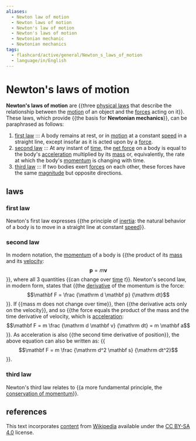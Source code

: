 ```yaml
---
aliases:
  - Newton law of motion
  - Newton laws of motion
  - Newton's law of motion
  - Newton's laws of motion
  - Newtonian mechanic
  - Newtonian mechanics
tags:
  - flashcard/active/general/Newton_s_laws_of_motion
  - language/in/English
---
```


# Newton's laws of motion

__Newton's laws of motion__ are {{three [physical laws](scientific%20law.md) that describe the relationship between the [motion](motion.md) of an object and the [forces](force.md) acting on it}}. These laws, which provide {{the basis for __Newtonian mechanics__}}, can be paraphrased as follows: <!--SR:!2024-09-26,54,310!2024-09-23,53,310-->

1. [first law](#first%20law) ::: A body remains at rest, or in [motion](motion.md) at a constant [speed](speed.md) in a straight line, except insofar as it is acted upon by a [force](force.md). <!--SR:!2024-09-08,40,290!2024-09-07,41,290-->
2. [second law](#second%20law) ::: At any instant of [time](time.md), the [net force](net%20force.md) on a body is equal to the body's [acceleration](acceleration.md) multiplied by its [mass](mass.md) or, equivalently, the rate at which the body's [momentum](momentum.md) is changing with time. <!--SR:!2024-09-14,44,290!2024-09-05,39,290-->
3. [third law](#third%20law.md) ::: If two bodies exert [forces](force.md) on each other, these forces have the same [magnitude](magnitude%20(mathematics).md) but opposite directions. <!--SR:!2025-01-26,146,310!2024-10-06,63,310-->

## laws

### first law

Newton's first law expresses {{the principle of [inertia](inertia.md): the natural behavior of a body is to move in a straight line at constant [speed](speed.md)}}. <!--SR:!2024-11-13,86,290-->

### second law

In modern notation, the [momentum](momentum.md) of a body is {{the product of its [mass](mass.md) and its [velocity](velocity.md): $$\mathbf p = m \mathbf v$$}}, where all 3 quantities {{can change over [time](time.md) $t$}}. Newton's second law, in modern form, states that {{the [derivative](derivative.md) of the momentum is the force: $$\mathbf F = \frac {\mathrm d \mathbf p} {\mathrm dt}$$}}. If {{mass $m$ does not change over time}}, then {{the derivative acts only on the velocity}}, and so {{the force equals the product of the mass and the time derivative of velocity, which is [acceleration](acceleration.md): $$\mathbf F = m \frac {\mathrm d \mathbf v} {\mathrm dt} = m \mathbf a$$}}. As acceleration is also {{the second time derivative of position}}, the above equation can also be written as: {{$$\mathbf F = m \frac {\mathrm d^2 \mathbf s} {\mathrm dt^2}$$}}. <!--SR:!2024-10-11,68,310!2024-10-10,66,310!2024-10-04,62,310!2024-10-05,63,310!2024-09-15,45,290!2024-09-17,47,290!2024-10-05,62,310!2024-09-24,54,310-->

### third law

Newton's third law relates to {{a more fundamental principle, the [conservation of momentum](momentum.md#conservation)}}. <!--SR:!2025-01-22,143,310-->

## references

This text incorporates [content](https://en.wikipedia.org/wiki/Newton's_laws_of_motion) from [Wikipedia](Wikipedia.md) available under the [CC BY-SA 4.0](https://creativecommons.org/licenses/by-sa/4.0/) license.
